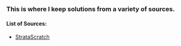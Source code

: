 ### This is where I keep solutions from a variety of sources.

#### List of Sources:
- [StrataScratch](https://platform.stratascratch.com/user/RnDAskella)